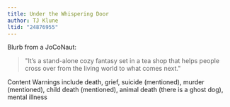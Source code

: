 ```yaml
---
title: Under the Whispering Door
author: TJ Klune
ltid: "24876955"
---
```


Blurb from a JoCoNaut:

> "It’s a stand-alone cozy fantasy set in a tea shop that helps people cross
> over from the living world to what comes next."

Content Warnings include death, grief, suicide (mentioned), murder (mentioned),
child death (mentioned), animal death (there is a ghost dog), mental illness
